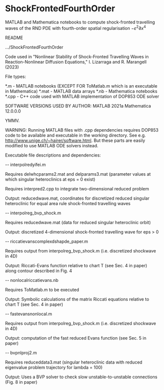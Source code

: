 # ShockFrontedFourthOrder
MATLAB and Mathematica notebooks to compute shock-fronted travelling waves of the RND PDE with fourth-order spatial regularisation $-\varepsilon^2 \partial x^4$



README

…/ShockFrontedFourthOrder

Code used in "Nonlinear Stability of Shock-Fronted Travelling Waves in Reaction-Nonlinear Diffusion Equations," I. Lizarraga and R. Marangell (2023)



File types:

*.m  -  MATLAB notebooks (EXCEPT FOR ToMatlab.m which is an executable in Mathematica)
*.mat - MATLAB data arrays
*.nb - Mathematica notebooks
*.cpp - C++ code used with MATLAB implementation of DOP853 ODE solver


SOFTWARE VERSIONS USED BY AUTHOR:
MATLAB 2021a 
Mathematica 12.0.0.0

YMMV.



WARNING: Running MATLAB files with .cpp dependencies requires DOP853 code to be available and executable in the working directory.
See e.g. http://www.unige.ch/~hairer/software.html. But these parts are easily modified to use MATLAB ODE solvers instead.



  
Executable file descriptions and dependencies:

-- interpolredyifei.m 

Requires delwhcparams2.mat and delparams3.mat (parameter values at which singular heteroclinics at eps = 0 exist)

Requires interpred2.cpp to integrate two-dimensional reduced problem

Output: reducedwave.mat, coordinates for discretized  reduced singular heteroclinic for equal area rule shock-fronted travelling waves


-- interpolreg_bvp_shock.m

Requires reducedwave.mat (data for reduced singular heteroclinic orbit)

Output: discretized 4-dimensional shock-fronted travelling wave for eps > 0


-- riccatievanscomplexdshapde_paper.m

Requires output from interpolreg_bvp_shock.m (i.e. discretized shockwave in 4D)

Output: Riccati-Evans function relative to chart T (see Sec. 4 in paper) along contour described in Fig. 4


-- nonlocalriccatievans.nb

Requires ToMatlab.m to be executed

Output: Symbolic calculations of the matrix Riccati equations relative to chart T (see Sec. 4 in paper)


-- fastevansnonlocal.m

Requires output from interpolreg_bvp_shock.m (i.e. discretized shockwave in 4D)

Output: computation of the fast reduced Evans function (see Sec. 5 in paper)

-- bvpnlproj2.m

Requires reduceddata3.mat (singular heteroclinic data with reduced eigenvalue problem trajectory for lambda = 100)

Output: Uses a BVP solver to check slow unstable-to-unstable connections (Fig. 8 in paper)

